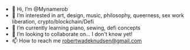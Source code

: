 - 👋 Hi, I’m @Mynamerob
- 👀 I’m interested in art, design, music, philosophy, queerness, sex work liberation, crypto/blockchain/Defi
- 🌱 I’m currently learning piano, sewing, defi concepts
- 💞️ I’m looking to collaborate on... I don't know yet!
- 📫 How to reach me robertwadeknudsen@gmail.com

<!---
Mynamerob/Mynamerob is a ✨ special ✨ repository because its `README.md` (this file) appears on your GitHub profile.
You can click the Preview link to take a look at your changes.
--->
